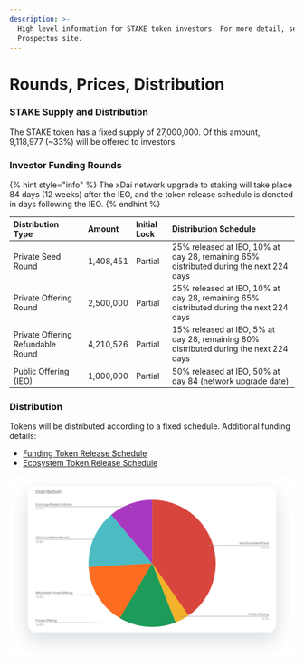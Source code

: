 ```yaml
---
description: >-
  High level information for STAKE token investors. For more detail, see the
  Prospectus site.
---
```


# Rounds, Prices, Distribution

### STAKE Supply and Distribution

The STAKE token has a fixed supply of 27,000,000. Of this amount, 9,118,977 \(~33%\) will be offered to investors. 

### Investor Funding Rounds

{% hint style="info" %}
The xDai network upgrade to staking will take place 84 days \(12 weeks\) after the IEO, and the token release schedule is denoted in days following the IEO.
{% endhint %}

| Distribution Type | Amount | Initial Lock | Distribution Schedule |
| :--- | :--- | :--- | :--- |
| Private Seed Round | 1,408,451 | Partial | 25% released at IEO, 10% at day 28, remaining 65% distributed during the next 224 days |
| Private Offering Round | 2,500,000 | Partial | 25% released at IEO, 10% at day 28, remaining 65% distributed during the next 224 days |
| Private Offering Refundable Round | 4,210,526 | Partial | 15% released at IEO, 5% at day 28, remaining 80% distributed during the next 224 days |
| Public Offering \(IEO\) | 1,000,000 | Partial | 50% released at IEO, 50% at day 84 \(network upgrade date\) |

### Distribution

Tokens will be distributed according to a fixed schedule. Additional funding details:

* [Funding Token Release Schedule](funding-token-release-schedule.md)
* [Ecosystem Token Release Schedule](ecosystem-token-release-schedule.md)

![](../../.gitbook/assets/distribution.png)

